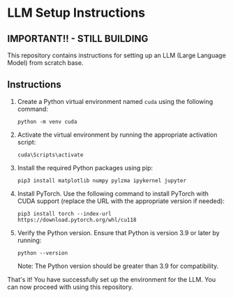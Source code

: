 # LLM Setup Instructions

## IMPORTANT!! - STILL BUILDING
This repository contains instructions for setting up an LLM (Large Language Model) from scratch base.

## Instructions

1. Create a Python virtual environment named `cuda` using the following command:
   ```
   python -m venv cuda
   ```

2. Activate the virtual environment by running the appropriate activation script:
   ```
   cuda\Scripts\activate
   ```

3. Install the required Python packages using pip:
   ```
   pip3 install matplotlib numpy pylzma ipykernel jupyter
   ```

4. Install PyTorch. Use the following command to install PyTorch with CUDA support (replace the URL with the appropriate version if needed):
   ```
   pip3 install torch --index-url https://download.pytorch.org/whl/cu118
   ```

5. Verify the Python version. Ensure that Python is version 3.9 or later by running:
   ```
   python --version
   ```
   
   Note: The Python version should be greater than 3.9 for compatibility.

That's it! You have successfully set up the environment for the LLM. You can now proceed with using this repository.
